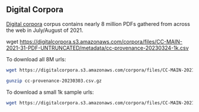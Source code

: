 
## Digital Corpora 

[Digital corpora](https://corp.digitalcorpora.org/corpora/files/CC-MAIN-2021-31-PDF-UNTRUNCATED) corpus contains nearly 8 million PDFs gathered from across the web in July/August of 2021.

wget https://digitalcorpora.s3.amazonaws.com/corpora/files/CC-MAIN-2021-31-PDF-UNTRUNCATED/metadata/cc-provenance-20230324-1k.csv

To download all 8M urls:
```bash
wget https://digitalcorpora.s3.amazonaws.com/corpora/files/CC-MAIN-2021-31-PDF-UNTRUNCATED/metadata/cc-provenance-20230303.csv.gz
```
```bash
gunzip cc-provenance-20230303.csv.gz
```

To download a small 1k sample urls:
```bash
wget https://digitalcorpora.s3.amazonaws.com/corpora/files/CC-MAIN-2021-31-PDF-UNTRUNCATED/metadata/cc-provenance-20230324-1k.csv
```
